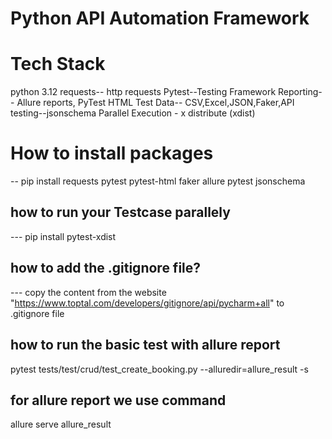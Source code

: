 # Python API Automation Framework

# Tech Stack
python 3.12
requests-- http requests
Pytest--Testing Framework
Reporting-- Allure reports, PyTest HTML
Test Data-- CSV,Excel,JSON,Faker,API testing--jsonschema
Parallel Execution - x distribute (xdist)

# How to install packages
-- pip install requests pytest pytest-html faker allure pytest jsonschema

## how to run your Testcase parallely
--- pip install pytest-xdist
## how to add the .gitignore file?
--- copy the content from the website "https://www.toptal.com/developers/gitignore/api/pycharm+all"
to .gitignore file

## how to run the basic test with allure report
pytest tests/test/crud/test_create_booking.py --alluredir=allure_result -s

## for allure report we use command
allure serve allure_result

